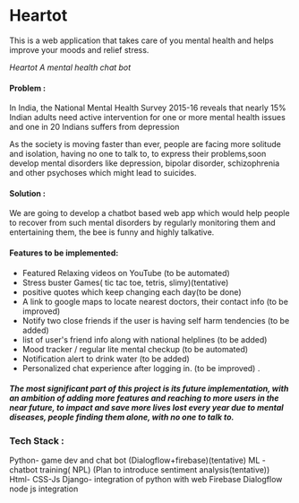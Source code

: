 # Heartot
This is a web application that takes care of you mental health and helps improve your moods and relief stress.

*Heartot
A mental health chat bot*


#### Problem :
In India, the National Mental Health Survey 2015-16 reveals that nearly 15% Indian adults need active intervention for one or more mental health issues and one in 20 Indians suffers from depression

As the society is moving faster than ever, people are facing more solitude and isolation, having no one to talk to, to express their problems,soon develop mental disorders like depression, bipolar disorder, schizophrenia and other psychoses which might lead to suicides.  


#### Solution :
We are going to develop a chatbot based web app which would help people to recover from such mental disorders by regularly monitoring them and entertaining them, the bee is funny and highly talkative.


#### Features to be implemented:
- Featured Relaxing videos on YouTube (to be automated) 
- Stress buster Games( tic tac toe, tetris, slimy)(tentative)
- positive quotes which keep changing each day(to be done)
- A link to google maps to locate nearest doctors, their contact info (to be improved)
- Notify two close friends if the user is having self harm tendencies (to be added)
- list of user's friend info along with national helplines (to be added)
- Mood tracker / regular lite mental checkup (to be automated)
- Notification alert to drink water (to be added)
- Personalized chat experience after logging in. (to be improved)
.


##### The most significant part of this project is its future implementation, with an ambition of adding more features and reaching to more users in the near future, to impact and save more lives lost every year due to mental diseases, people finding them alone, with no one to talk to.


### Tech Stack :
Python- game dev and chat bot (Dialogflow+firebase)(tentative)
ML - chatbot training( NPL) (Plan to introduce sentiment analysis(tentative))
Html- CSS-Js
Django- integration of python with web
Firebase 
Dialogflow node js integration


